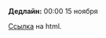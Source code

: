 **Дедлайн:**
00:00 15 ноября

[Ссылка](https://htmlpreview.github.io/?https://github.com/MidiukinM/R_sociology/blob/main/exercises/hw2/hw2.html) на html.